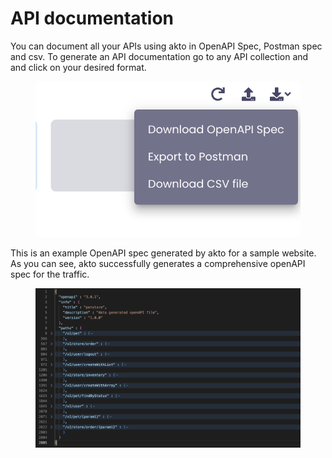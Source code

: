 # API documentation

You can document all your APIs using akto in OpenAPI Spec, Postman spec and csv. To generate an API documentation go to any API collection and and click on your desired format. 

<figure><img src="../.gitbook/assets/api-docs.png" alt=""><figcaption></figcaption></figure>

This is an example OpenAPI spec generated by akto for a sample website. As you can see, akto successfully generates a comprehensive openAPI spec for the traffic.

<figure><img src="../.gitbook/assets/openapi-spec.png" alt=""><figcaption></figcaption></figure>
